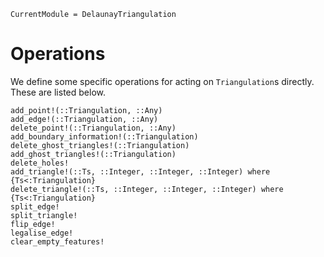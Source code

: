 ```@meta
CurrentModule = DelaunayTriangulation
```

# Operations

We define some specific operations for acting on `Triangulation`s directly. These are listed below.

```@docs 
add_point!(::Triangulation, ::Any)
add_edge!(::Triangulation, ::Any)
delete_point!(::Triangulation, ::Any)
add_boundary_information!(::Triangulation)
delete_ghost_triangles!(::Triangulation)
add_ghost_triangles!(::Triangulation)
delete_holes!
add_triangle!(::Ts, ::Integer, ::Integer, ::Integer) where {Ts<:Triangulation}
delete_triangle!(::Ts, ::Integer, ::Integer, ::Integer) where {Ts<:Triangulation}
split_edge!
split_triangle!
flip_edge!
legalise_edge!
clear_empty_features!
```